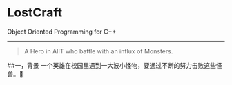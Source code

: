 # LostCraft
Object Oriented Programming for C++
***
>A Hero in AIIT who battle with an influx of Monsters.

##一，背景
一个英雄在校园里遇到一大波小怪物，要通过不断的努力击败这些怪兽。👾
 